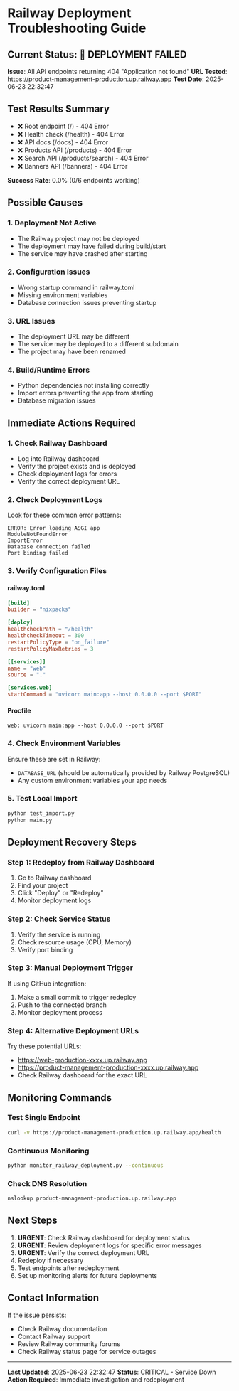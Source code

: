 # Railway Deployment Troubleshooting Guide

## Current Status: 🚨 DEPLOYMENT FAILED

**Issue**: All API endpoints returning 404 "Application not found"
**URL Tested**: https://product-management-production.up.railway.app
**Test Date**: 2025-06-23 22:32:47

## Test Results Summary
- ❌ Root endpoint (/) - 404 Error
- ❌ Health check (/health) - 404 Error  
- ❌ API docs (/docs) - 404 Error
- ❌ Products API (/products) - 404 Error
- ❌ Search API (/products/search) - 404 Error
- ❌ Banners API (/banners) - 404 Error

**Success Rate**: 0.0% (0/6 endpoints working)

## Possible Causes

### 1. Deployment Not Active
- The Railway project may not be deployed
- The deployment may have failed during build/start
- The service may have crashed after starting

### 2. Configuration Issues
- Wrong startup command in railway.toml
- Missing environment variables
- Database connection issues preventing startup

### 3. URL Issues
- The deployment URL may be different
- The service may be deployed to a different subdomain
- The project may have been renamed

### 4. Build/Runtime Errors
- Python dependencies not installing correctly
- Import errors preventing the app from starting
- Database migration issues

## Immediate Actions Required

### 1. Check Railway Dashboard
- Log into Railway dashboard
- Verify the project exists and is deployed
- Check deployment logs for errors
- Verify the correct deployment URL

### 2. Check Deployment Logs
Look for these common error patterns:
```
ERROR: Error loading ASGI app
ModuleNotFoundError
ImportError
Database connection failed
Port binding failed
```

### 3. Verify Configuration Files

#### railway.toml
```toml
[build]
builder = "nixpacks"

[deploy]
healthcheckPath = "/health"
healthcheckTimeout = 300
restartPolicyType = "on_failure"
restartPolicyMaxRetries = 3

[[services]]
name = "web"
source = "."

[services.web]
startCommand = "uvicorn main:app --host 0.0.0.0 --port $PORT"
```

#### Procfile
```
web: uvicorn main:app --host 0.0.0.0 --port $PORT
```

### 4. Check Environment Variables
Ensure these are set in Railway:
- `DATABASE_URL` (should be automatically provided by Railway PostgreSQL)
- Any custom environment variables your app needs

### 5. Test Local Import
```bash
python test_import.py
python main.py
```

## Deployment Recovery Steps

### Step 1: Redeploy from Railway Dashboard
1. Go to Railway dashboard
2. Find your project
3. Click "Deploy" or "Redeploy"
4. Monitor deployment logs

### Step 2: Check Service Status
1. Verify the service is running
2. Check resource usage (CPU, Memory)
3. Verify port binding

### Step 3: Manual Deployment Trigger
If using GitHub integration:
1. Make a small commit to trigger redeploy
2. Push to the connected branch
3. Monitor deployment process

### Step 4: Alternative Deployment URLs
Try these potential URLs:
- https://web-production-xxxx.up.railway.app
- https://product-management-production-xxxx.up.railway.app
- Check Railway dashboard for the exact URL

## Monitoring Commands

### Test Single Endpoint
```bash
curl -v https://product-management-production.up.railway.app/health
```

### Continuous Monitoring
```bash
python monitor_railway_deployment.py --continuous
```

### Check DNS Resolution
```bash
nslookup product-management-production.up.railway.app
```

## Next Steps

1. **URGENT**: Check Railway dashboard for deployment status
2. **URGENT**: Review deployment logs for specific error messages
3. **URGENT**: Verify the correct deployment URL
4. Redeploy if necessary
5. Test endpoints after redeployment
6. Set up monitoring alerts for future deployments

## Contact Information

If the issue persists:
- Check Railway documentation
- Contact Railway support
- Review Railway community forums
- Check Railway status page for service outages

---

**Last Updated**: 2025-06-23 22:32:47
**Status**: CRITICAL - Service Down
**Action Required**: Immediate investigation and redeployment